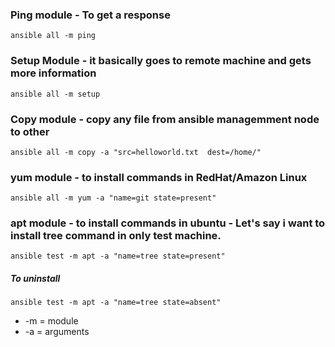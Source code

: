 ### Ping module - To get a response

```
ansible all -m ping
```

### Setup Module - it basically goes to remote machine and gets more information 

```
ansible all -m setup 
```

### Copy module -  copy any file from ansible managemment node to other 

```
ansible all -m copy -a "src=helloworld.txt  dest=/home/"  
```

### yum module - to install commands in RedHat/Amazon Linux

```
ansible all -m yum -a "name=git state=present"
```


### apt module - to install commands in ubuntu - Let's say i want to install tree command in only test machine.

```
ansible test -m apt -a "name=tree state=present"
```

##### To uninstall 

```
ansible test -m apt -a "name=tree state=absent"  
```

- -m = module 
- -a = arguments
